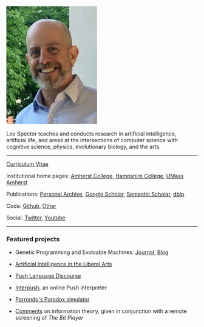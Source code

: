 

<img src="lee-head-20190730.jpg" width="239" height="310" />

Lee Spector teaches and conducts research in artificial intelligence, artificial life, and areas at the intersections of computer science with cognitive science, physics, evolutionary biology, and the arts. 

---

[Curriculum Vitae](spector-cv-20220106.pdf)

Institutional home pages: [Amherst College](https://www.amherst.edu/people/facstaff/lspector), [Hampshire College](http://faculty.hampshire.edu/lspector/), [UMass Amherst](https://www.cics.umass.edu/faculty/directory/spector_lee)

Publications: [Personal Archive](publications.md), [Google Scholar](https://scholar.google.com/citations?user=wtKLtLUAAAAJ), [Semantic Scholar](https://www.semanticscholar.org/author/L.-Spector/144665700), [dblp](https://dblp.org/pid/68/434.html)

Code: [Github](https://github.com/lspector), [Other](https://faculty.hampshire.edu/lspector/code.html)

Social: [Twitter](https://twitter.com/leespector), [Youtube](https://www.youtube.com/channel/UCtVUvdy3dTHYWC2fgSqHxBQ)

---



### Featured projects

- Genetic Programming and Evolvable Machines: [Journal](https://www.springer.com/journal/10710), [Blog](https://gpemjournal.blogspot.com)

- [Artificial Intelligence in the Liberal Arts](https://liberal-arts.ai)

- [Push Language Discourse](https://discourse.pushlanguage.org/)

- [Interpush](https://lspector.github.io/interpush/), an online Push interpreter

- [Parrondo's Paradox simulator](https://lspector.people.amherst.edu/parrondos-paradox)

- [Comments](https://www.facebook.com/watch/live/?v=489664699066947) on information theory, given in conjunction with a remote screening of *The Bit Player*
